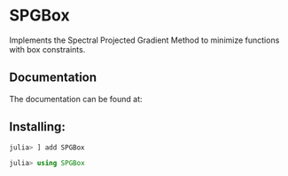 # SPGBox

Implements the Spectral Projected Gradient Method to minimize functions
with box constraints. 

## Documentation

The documentation can be found at: 

## Installing:

```julia
julia> ] add SPGBox

julia> using SPGBox

```

